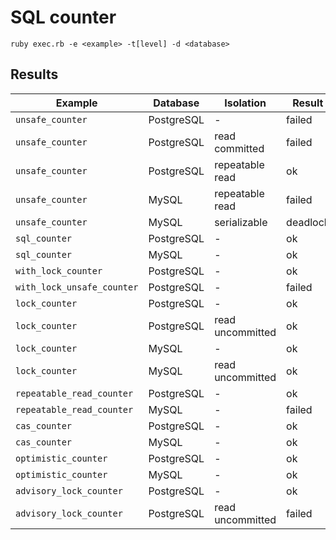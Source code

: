 # SQL counter

    ruby exec.rb -e <example> -t[level] -d <database>

## Results

| Example                    | Database   | Isolation        | Result   |
| -------------------------- | ---------- | ---------------- | -------- |
| `unsafe_counter`           | PostgreSQL | -                | failed   |
| `unsafe_counter`           | PostgreSQL | read committed   | failed   |
| `unsafe_counter`           | PostgreSQL | repeatable read  | ok       |
| `unsafe_counter`           | MySQL      | repeatable read  | failed   |
| `unsafe_counter`           | MySQL      | serializable     | deadlock |
| `sql_counter`              | PostgreSQL | -                | ok       |
| `sql_counter`              | MySQL      | -                | ok       |
| `with_lock_counter`        | PostgreSQL | -                | ok       |
| `with_lock_unsafe_counter` | PostgreSQL | -                | failed   |
| `lock_counter`             | PostgreSQL | -                | ok       |
| `lock_counter`             | PostgreSQL | read uncommitted | ok       |
| `lock_counter`             | MySQL      | -                | ok       |
| `lock_counter`             | MySQL      | read uncommitted | ok       |
| `repeatable_read_counter`  | PostgreSQL | -                | ok       |
| `repeatable_read_counter`  | MySQL      | -                | failed   |
| `cas_counter`              | PostgreSQL | -                | ok       |
| `cas_counter`              | MySQL      | -                | ok       |
| `optimistic_counter`       | PostgreSQL | -                | ok       |
| `optimistic_counter`       | MySQL      | -                | ok       |
| `advisory_lock_counter`    | PostgreSQL | -                | ok       |
| `advisory_lock_counter`    | PostgreSQL | read uncommitted | failed   |
